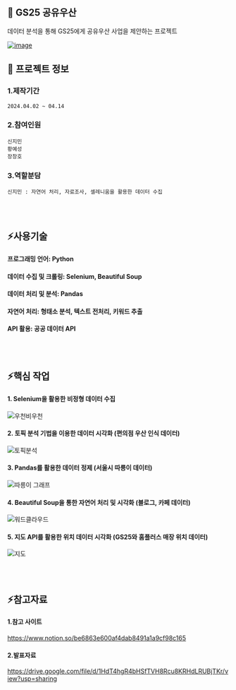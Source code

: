 

<!--## Hi there 👋
**jiminnnnnn/jiminnnnnn** is a ✨ _special_ ✨ repository because its `README.md` (this file) appears on your GitHub profile.

Here are some ideas to get you started:

- 🔭 I’m currently working on ...
- 🌱 I’m currently learning ...
- 👯 I’m looking to collaborate on ...
- 🤔 I’m looking for help with ...
- 💬 Ask me about ...
- 📫 How to reach me: ...
- 😄 Pronouns: ...
- ⚡ Fun fact: ...
-->


## 👋 GS25 공유우산 
데이터 분석을 통해 GS25에게 공유우산 사업을 제안하는 프로젝트
<br/>

[![image](https://github.com/user-attachments/assets/80c95bbe-9668-4e72-ad33-4cc347e95f89)](<https://drive.google.com/file/d/1HdT4hgR4bHSfTVH8Rcu8KRHdLRUBjTKr/view?usp=sharing>)
<br/>

## 🌱 프로젝트 정보
### 1.제작기간
	2024.04.02 ~ 04.14
### 2.참여인원
	신지민
 	황예성
  	장창호
### 3.역할분담
	신지민 : 자연어 처리, 자료조사, 셀레니움을 활용한 데이터 수집
<br/>
<br/>

## ⚡사용기술
#### 	프로그래밍 언어: Python 
#### 	데이터 수집 및 크롤링: Selenium, Beautiful Soup 
#### 	데이터 처리 및 분석: Pandas 
#### 	자연어 처리: 형태소 분석, 텍스트 전처리, 키워드 추출 
#### 	API 활용: 공공 데이터 API
<br/>
<br/>

## ⚡핵심 작업
#### 	1. Selenium을 활용한 비정형 데이터 수집 
![우천비우천](https://github.com/user-attachments/assets/5b531a4b-e10e-466a-97b4-77d77fecf70c)

#### 	2. 토픽 분석 기법을 이용한 데이터 시각화 (편의점 우산 인식 데이터)
![토픽분석](https://github.com/user-attachments/assets/9df88382-d718-4b26-9456-4676e35e720e)

#### 	3. Pandas를 활용한 데이터 정제 (서울시 따릉이 데이터)
![따릉이 그래프](https://github.com/user-attachments/assets/5db0f818-b745-46b4-9722-a81afc0794eb)

#### 	4. Beautiful Soup을 통한 자연어 처리 및 시각화 (블로그, 카페 데이터)
![워드클라우드](https://github.com/user-attachments/assets/3f269be5-fbeb-400c-850b-ca8aa55b24a9)

#### 	5. 지도 API를 활용한 위치 데이터 시각화 (GS25와 홈플러스 매장 위치 데이터)
![지도](https://github.com/user-attachments/assets/c5d8bd35-4780-42ac-8c75-954cc23d2f7a)

<br/>
<br/>

## ⚡참고자료
#### 	1.참고 사이트
<https://www.notion.so/be6863e600af4dab8491a1a9cf98c165>
#### 	2.발표자료
<https://drive.google.com/file/d/1HdT4hgR4bHSfTVH8Rcu8KRHdLRUBjTKr/view?usp=sharing>
